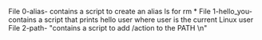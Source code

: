 File 0-alias- contains a script to create an alias ls for rm *
File 1-hello_you- contains a script that prints hello user where user is the current Linux user 
File 2-path- "contains a script to add /action to the PATH \n"
